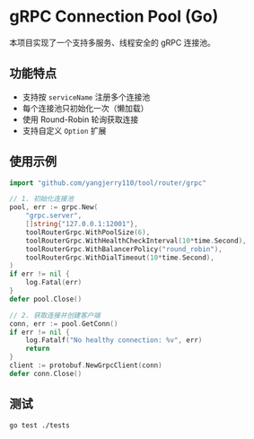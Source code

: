 <!--
 * @Author: Jerry.Yang
 * @Date: 2025-04-16 14:41:33
 * @LastEditors: Jerry.Yang
 * @LastEditTime: 2025-04-16 14:54:12
 * @Description: 
-->
# gRPC Connection Pool (Go)

本项目实现了一个支持多服务、线程安全的 gRPC 连接池。

## 功能特点

- 支持按 `serviceName` 注册多个连接池
- 每个连接池只初始化一次（懒加载）
- 使用 Round-Robin 轮询获取连接
- 支持自定义 `Option` 扩展

## 使用示例

```go
import "github.com/yangjerry110/tool/router/grpc"

// 1. 初始化连接池
pool, err := grpc.New(
	"grpc.server",
	[]string{"127.0.0.1:12001"},
	toolRouterGrpc.WithPoolSize(6),
	toolRouterGrpc.WithHealthCheckInterval(10*time.Second),
	toolRouterGrpc.WithBalancerPolicy("round_robin"),
	toolRouterGrpc.WithDialTimeout(10*time.Second),
)
if err != nil {
    log.Fatal(err)
}
defer pool.Close()

// 2. 获取连接并创建客户端
conn, err := pool.GetConn()
if err != nil {
	log.Fatalf("No healthy connection: %v", err)
	return
}
client := protobuf.NewGrpcClient(conn)
defer conn.Close()
```

## 测试

```bash
go test ./tests
```